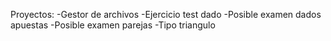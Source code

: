 Proyectos:
-Gestor de archivos
-Ejercicio test dado
-Posible examen dados apuestas
-Posible examen parejas
-Tipo triangulo
